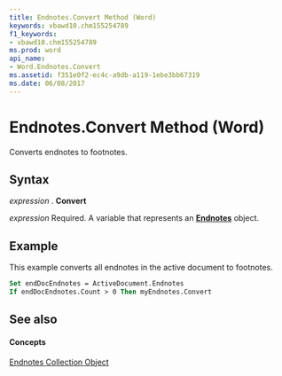 ```yaml
---
title: Endnotes.Convert Method (Word)
keywords: vbawd10.chm155254789
f1_keywords:
- vbawd10.chm155254789
ms.prod: word
api_name:
- Word.Endnotes.Convert
ms.assetid: f351e0f2-ec4c-a9db-a119-1ebe3bb67319
ms.date: 06/08/2017
---
```



# Endnotes.Convert Method (Word)

Converts endnotes to footnotes.


## Syntax

 _expression_ . **Convert**

 _expression_ Required. A variable that represents an **[Endnotes](endnotes-object-word.md)** object.


## Example

This example converts all endnotes in the active document to footnotes.


```vb
Set endDocEndnotes = ActiveDocument.Endnotes 
If endDocEndnotes.Count > 0 Then myEndnotes.Convert
```


## See also


#### Concepts


[Endnotes Collection Object](endnotes-object-word.md)

